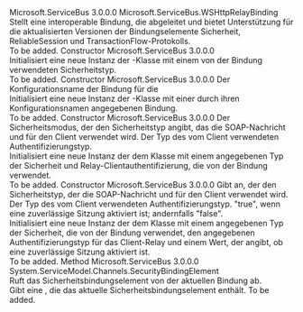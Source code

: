 <Type Name="WS2007HttpRelayBinding" FullName="Microsoft.ServiceBus.WS2007HttpRelayBinding">
  <TypeSignature Language="C#" Value="public class WS2007HttpRelayBinding : Microsoft.ServiceBus.WSHttpRelayBinding" />
  <TypeSignature Language="ILAsm" Value=".class public auto ansi beforefieldinit WS2007HttpRelayBinding extends Microsoft.ServiceBus.WSHttpRelayBinding" />
  <TypeSignature Language="DocId" Value="T:Microsoft.ServiceBus.WS2007HttpRelayBinding" />
  <TypeSignature Language="VB.NET" Value="Public Class WS2007HttpRelayBinding&#xA;Inherits WSHttpRelayBinding" />
  <TypeSignature Language="F#" Value="type WS2007HttpRelayBinding = class&#xA;    inherit WSHttpRelayBinding" />
  <AssemblyInfo>
    <AssemblyName>Microsoft.ServiceBus</AssemblyName>
    <AssemblyVersion>3.0.0.0</AssemblyVersion>
  </AssemblyInfo>
  <Base>
    <BaseTypeName>Microsoft.ServiceBus.WSHttpRelayBinding</BaseTypeName>
  </Base>
  <Interfaces />
  <Docs>
    <summary>Stellt eine interoperable Bindung, die abgeleitet <see cref="T:Microsoft.ServiceBus.WSHttpRelayBinding" /> und bietet Unterstützung für die aktualisierten Versionen der Bindungselemente Sicherheit, ReliableSession und TransactionFlow-Protokolls. </summary>
    <remarks>To be added.</remarks>
  </Docs>
  <Members>
    <Member MemberName=".ctor">
      <MemberSignature Language="C#" Value="public WS2007HttpRelayBinding ();" />
      <MemberSignature Language="ILAsm" Value=".method public hidebysig specialname rtspecialname instance void .ctor() cil managed" />
      <MemberSignature Language="DocId" Value="M:Microsoft.ServiceBus.WS2007HttpRelayBinding.#ctor" />
      <MemberSignature Language="VB.NET" Value="Public Sub New ()" />
      <MemberType>Constructor</MemberType>
      <AssemblyInfo>
        <AssemblyName>Microsoft.ServiceBus</AssemblyName>
        <AssemblyVersion>3.0.0.0</AssemblyVersion>
      </AssemblyInfo>
      <Parameters />
      <Docs>
        <summary>Initialisiert eine neue Instanz der <see cref="T:Microsoft.ServiceBus.WS2007HttpRelayBinding" />-Klasse mit einem von der Bindung verwendeten Sicherheitstyp. </summary>
        <remarks>To be added.</remarks>
      </Docs>
    </Member>
    <Member MemberName=".ctor">
      <MemberSignature Language="C#" Value="public WS2007HttpRelayBinding (string configName);" />
      <MemberSignature Language="ILAsm" Value=".method public hidebysig specialname rtspecialname instance void .ctor(string configName) cil managed" />
      <MemberSignature Language="DocId" Value="M:Microsoft.ServiceBus.WS2007HttpRelayBinding.#ctor(System.String)" />
      <MemberSignature Language="VB.NET" Value="Public Sub New (configName As String)" />
      <MemberSignature Language="F#" Value="new Microsoft.ServiceBus.WS2007HttpRelayBinding : string -&gt; Microsoft.ServiceBus.WS2007HttpRelayBinding" Usage="new Microsoft.ServiceBus.WS2007HttpRelayBinding configName" />
      <MemberType>Constructor</MemberType>
      <AssemblyInfo>
        <AssemblyName>Microsoft.ServiceBus</AssemblyName>
        <AssemblyVersion>3.0.0.0</AssemblyVersion>
      </AssemblyInfo>
      <Parameters>
        <Parameter Name="configName" Type="System.String" />
      </Parameters>
      <Docs>
        <param name="configName">Der Konfigurationsname der Bindung für die<see cref="T:Microsoft.ServiceBus.Configuration.WS2007HttpRelayBindingElement" /></param>
        <summary>Initialisiert eine neue Instanz der <see cref="T:Microsoft.ServiceBus.WS2007HttpRelayBinding" />-Klasse mit einer durch ihren Konfigurationsnamen angegebenen Bindung.</summary>
        <remarks>To be added.</remarks>
      </Docs>
    </Member>
    <Member MemberName=".ctor">
      <MemberSignature Language="C#" Value="public WS2007HttpRelayBinding (Microsoft.ServiceBus.EndToEndSecurityMode securityMode, Microsoft.ServiceBus.RelayClientAuthenticationType relayClientAuthenticationType);" />
      <MemberSignature Language="ILAsm" Value=".method public hidebysig specialname rtspecialname instance void .ctor(valuetype Microsoft.ServiceBus.EndToEndSecurityMode securityMode, valuetype Microsoft.ServiceBus.RelayClientAuthenticationType relayClientAuthenticationType) cil managed" />
      <MemberSignature Language="DocId" Value="M:Microsoft.ServiceBus.WS2007HttpRelayBinding.#ctor(Microsoft.ServiceBus.EndToEndSecurityMode,Microsoft.ServiceBus.RelayClientAuthenticationType)" />
      <MemberSignature Language="F#" Value="new Microsoft.ServiceBus.WS2007HttpRelayBinding : Microsoft.ServiceBus.EndToEndSecurityMode * Microsoft.ServiceBus.RelayClientAuthenticationType -&gt; Microsoft.ServiceBus.WS2007HttpRelayBinding" Usage="new Microsoft.ServiceBus.WS2007HttpRelayBinding (securityMode, relayClientAuthenticationType)" />
      <MemberType>Constructor</MemberType>
      <AssemblyInfo>
        <AssemblyName>Microsoft.ServiceBus</AssemblyName>
        <AssemblyVersion>3.0.0.0</AssemblyVersion>
      </AssemblyInfo>
      <Parameters>
        <Parameter Name="securityMode" Type="Microsoft.ServiceBus.EndToEndSecurityMode" />
        <Parameter Name="relayClientAuthenticationType" Type="Microsoft.ServiceBus.RelayClientAuthenticationType" />
      </Parameters>
      <Docs>
        <param name="securityMode">Der Sicherheitsmodus, der den Sicherheitstyp angibt, das die SOAP-Nachricht und für den Client verwendet wird.</param>
        <param name="relayClientAuthenticationType">Der Typ des vom Client verwendeten Authentifizierungstyp.</param>
        <summary>Initialisiert eine neue Instanz der dem <see cref="T:Microsoft.ServiceBus.WS2007HttpRelayBinding" /> Klasse mit einem angegebenen Typ der Sicherheit und Relay-Clientauthentifizierung, die von der Bindung verwendet. </summary>
        <remarks>To be added.</remarks>
      </Docs>
    </Member>
    <Member MemberName=".ctor">
      <MemberSignature Language="C#" Value="public WS2007HttpRelayBinding (Microsoft.ServiceBus.EndToEndSecurityMode securityMode, Microsoft.ServiceBus.RelayClientAuthenticationType relayClientAuthenticationType, bool reliableSessionEnabled);" />
      <MemberSignature Language="ILAsm" Value=".method public hidebysig specialname rtspecialname instance void .ctor(valuetype Microsoft.ServiceBus.EndToEndSecurityMode securityMode, valuetype Microsoft.ServiceBus.RelayClientAuthenticationType relayClientAuthenticationType, bool reliableSessionEnabled) cil managed" />
      <MemberSignature Language="DocId" Value="M:Microsoft.ServiceBus.WS2007HttpRelayBinding.#ctor(Microsoft.ServiceBus.EndToEndSecurityMode,Microsoft.ServiceBus.RelayClientAuthenticationType,System.Boolean)" />
      <MemberSignature Language="F#" Value="new Microsoft.ServiceBus.WS2007HttpRelayBinding : Microsoft.ServiceBus.EndToEndSecurityMode * Microsoft.ServiceBus.RelayClientAuthenticationType * bool -&gt; Microsoft.ServiceBus.WS2007HttpRelayBinding" Usage="new Microsoft.ServiceBus.WS2007HttpRelayBinding (securityMode, relayClientAuthenticationType, reliableSessionEnabled)" />
      <MemberType>Constructor</MemberType>
      <AssemblyInfo>
        <AssemblyName>Microsoft.ServiceBus</AssemblyName>
        <AssemblyVersion>3.0.0.0</AssemblyVersion>
      </AssemblyInfo>
      <Parameters>
        <Parameter Name="securityMode" Type="Microsoft.ServiceBus.EndToEndSecurityMode" />
        <Parameter Name="relayClientAuthenticationType" Type="Microsoft.ServiceBus.RelayClientAuthenticationType" />
        <Parameter Name="reliableSessionEnabled" Type="System.Boolean" />
      </Parameters>
      <Docs>
        <param name="securityMode">Gibt an, der den Sicherheitstyp, der die SOAP-Nachricht und für den Client verwendet wird.</param>
        <param name="relayClientAuthenticationType">Der Typ des vom Client verwendeten Authentifizierungstyp.</param>
        <param name="reliableSessionEnabled">"true", wenn eine zuverlässige Sitzung aktiviert ist; andernfalls "false".</param>
        <summary>Initialisiert eine neue Instanz der dem <see cref="T:Microsoft.ServiceBus.WS2007HttpRelayBinding" /> Klasse mit einem angegebenen Typ der Sicherheit, die von der Bindung verwendet, den angegebenen Authentifizierungstyp für das Client-Relay und einem Wert, der angibt, ob eine zuverlässige Sitzung aktiviert ist. </summary>
        <remarks>To be added.</remarks>
      </Docs>
    </Member>
    <Member MemberName="CreateMessageSecurity">
      <MemberSignature Language="C#" Value="protected override System.ServiceModel.Channels.SecurityBindingElement CreateMessageSecurity ();" />
      <MemberSignature Language="ILAsm" Value=".method familyhidebysig virtual instance class System.ServiceModel.Channels.SecurityBindingElement CreateMessageSecurity() cil managed" />
      <MemberSignature Language="DocId" Value="M:Microsoft.ServiceBus.WS2007HttpRelayBinding.CreateMessageSecurity" />
      <MemberSignature Language="VB.NET" Value="Protected Overrides Function CreateMessageSecurity () As SecurityBindingElement" />
      <MemberSignature Language="F#" Value="override this.CreateMessageSecurity : unit -&gt; System.ServiceModel.Channels.SecurityBindingElement" Usage="wS2007HttpRelayBinding.CreateMessageSecurity " />
      <MemberType>Method</MemberType>
      <AssemblyInfo>
        <AssemblyName>Microsoft.ServiceBus</AssemblyName>
        <AssemblyVersion>3.0.0.0</AssemblyVersion>
      </AssemblyInfo>
      <ReturnValue>
        <ReturnType>System.ServiceModel.Channels.SecurityBindingElement</ReturnType>
      </ReturnValue>
      <Parameters />
      <Docs>
        <summary>Ruft das Sicherheitsbindungselement von der aktuellen Bindung ab.</summary>
        <returns>Gibt eine <see cref="T:System.ServiceModel.Channels.SecurityBindingElement" /> , die das aktuelle Sicherheitsbindungselement enthält. </returns>
        <remarks>To be added.</remarks>
      </Docs>
    </Member>
  </Members>
</Type>